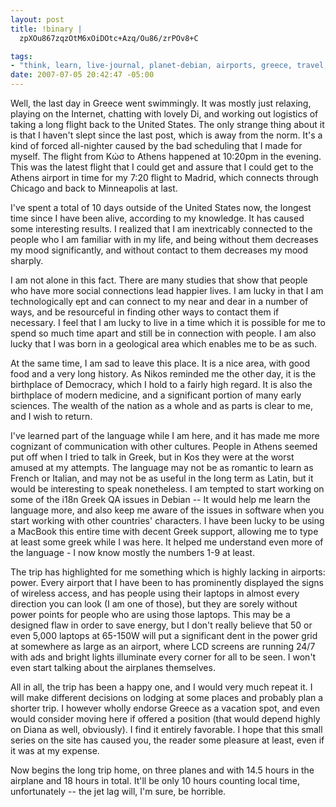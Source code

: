 ```yaml
--- 
layout: post
title: !binary |
  zpXOu867zqzOtM6xOiDOtc+Azq/Ou86/zrPOv8+C

tags: 
- "think, learn, live-journal, planet-debian, airports, greece, travel, \xCE\xB5\xCE\xBB\xCE\xBB\xCE\xAC\xCF\x82, languages, flights, \xCE\xBA\xCF\x8E\xCF\x83, greek"
date: 2007-07-05 20:42:47 -05:00
---
```

Well, the last day in Greece went swimmingly.  It was mostly just relaxing, playing on the Internet, chatting with lovely Di, and working out logistics of taking a long flight back to the United States.  The only strange thing about it is that I haven't slept since the last post, which is away from the norm.  It's a kind of forced all-nighter caused by the bad scheduling that I made for myself.  The flight from Κώσ to Athens happened at 10:20pm in the evening.  This was the latest flight that I could get and assure that I could get to the Athens airport in time for my 7:20 flight to Madrid, which connects through Chicago and back to Minneapolis at last.

I've spent a total of 10 days outside of the United States now, the longest time since I have been alive, according to my knowledge.  It has caused some interesting results.  I realized that I am inextricably connected to the people who I am familiar with in my life, and being without them decreases my mood significantly, and without contact to them decreases my mood sharply.

I am not alone in this fact.  There are many studies that show that people who have more social connections lead happier lives.   I am lucky in that I am technologically ept and can connect to my near and dear in a number of ways, and be resourceful in finding other ways to contact them if necessary.   I feel that I am lucky to live in a time which it is possible for me to spend so much time apart and still be in connection with people.  I am also lucky that I was born in a geological area which enables me to be as such.

At the same time, I am sad to leave this place.  It is a nice area, with good food and a very long history.  As Nikos reminded me the other day, it is the birthplace of Democracy, which I hold to a fairly high regard.   It is also the birthplace of modern medicine, and a significant portion of many early sciences.  The wealth of the nation as a whole and as parts is clear to me, and I wish to return.

I've learned part of the language while I am here, and it has made me more cognizant of communication with other cultures.  People in Athens seemed put off when I tried to talk in Greek, but in Kos they were at the worst amused at my attempts.  The language may not be as romantic to learn as French or Italian, and may not be as useful in the long term as Latin, but it would be interesting to speak nonetheless.   I am tempted to start working on some of the i18n Greek QA issues in Debian -- It would help me learn the language more, and also keep me aware of the issues in software when you start working with other countries' characters.  I have been lucky to be using a MacBook this entire time with decent Greek support, allowing me to type at least some greek while I was here.  It helped me understand even more of the language - I now know mostly the numbers 1-9 at least.

The trip has highlighted for me something which is highly lacking in airports: power.   Every airport that I have been to has prominently displayed the signs of wireless access, and has people using their laptops in almost every direction you can look (I am one of those), but they are sorely without power points for people who are using those laptops.  This may be a designed flaw in order to save energy, but I don't really believe that 50 or even 5,000 laptops at 65-150W will put a significant dent in the power grid at somewhere as large as an airport, where LCD screens are running 24/7 with ads and bright lights illuminate every corner for all to be seen.  I won't even start talking about the airplanes themselves.

All in all, the trip has been a happy one, and I would very much repeat it.  I will make different decisions on lodging at some places and probably plan a shorter trip.  I however wholly endorse Greece as a vacation spot, and even would consider moving here if offered a position (that would depend highly on Diana as well, obviously).  I find it entirely favorable.  I hope that this small series on the site has caused you, the reader some pleasure at least, even if it was at my expense.

Now begins the long trip home, on three planes and with 14.5 hours in the airplane and 18 hours in total.  It'll be only 10 hours counting local time, unfortunately -- the jet lag will, I'm sure, be horrible.
